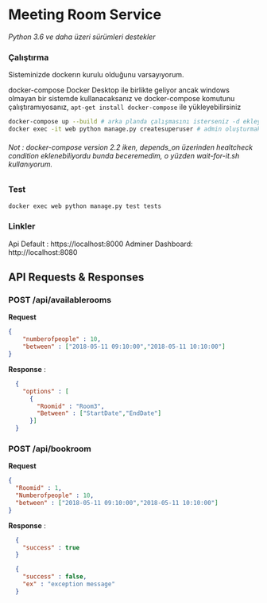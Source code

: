 
# Meeting Room Service
*Python 3.6 ve daha üzeri sürümleri destekler*


### Çalıştırma
 Sisteminizde dockerın kurulu olduğunu varsayıyorum.
  
 docker-compose Docker Desktop ile birlikte geliyor ancak windows olmayan bir sistemde kullanacaksanız ve docker-compose komutunu çalıştıramıyosanız, `apt-get install docker-compose` ile yükleyebilirsiniz


```bash
docker-compose up --build # arka planda çalışmasını isterseniz -d ekleyebilirsiniz.
docker exec -it web python manage.py createsuperuser # admin oluşturmak için
```

 ###### Not : docker-compose version 2.2 iken, depends_on üzerinden healtcheck condition eklenebiliyordu bunda beceremedim, o yüzden wait-for-it.sh kullanıyorum.

### Test

```bash 
docker exec web python manage.py test tests 
```






### Linkler
Api Default :  https://localhost:8000
Adminer Dashboard: http://localhost:8080


## API Requests & Responses

### POST /api/availablerooms
**Request**
 
```json
{
	"numberofpeople" : 10,
	"between" : ["2018-05-11 09:10:00","2018-05-11 10:10:00"]
}
```
**Response** : 
 
```json
  {
    "options" : [
      {
        "Roomid" : "Room3",
        "Between" : ["StartDate","EndDate"]
      }]
  }
```


### POST /api/bookroom
**Request**
 
```json
{
  "Roomid" : 1,
  "Numberofpeople" : 10,
  "between" : ["2018-05-11 09:10:00","2018-05-11 10:10:00"]
}
```
**Response** : 
 
```json
  {
    "success" : true
  }
```

```json
  {
    "success" : false,
    "ex" : "exception message"
  }
```